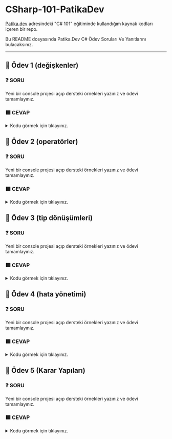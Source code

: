 # CSharp-101-PatikaDev

[Patika.dev](https://app.patika.dev/egitimler) adresindeki "C# 101" eğitiminde kullandığım kaynak kodları içeren bir repo.

Bu README dosyasında Patika.Dev C# Ödev Soruları Ve Yanıtlarını bulacaksınız.

--------------------------------------------------------------------------------------------------------------------------------------------------------------------------------
## :brain: Ödev 1 (değişkenler)

### :question: SORU 
Yeni bir console projesi açıp dersteki örnekleri yazınız ve ödevi tamamlayınız.
### :green_square: CEVAP

<details>
<summary>Kodu görmek için tıklayınız.</summary>
    
```csahrp
    
using System;

namespace Degiskenler
{
    class Program
    {
        static void Main(string[] args)
        {
           
           byte a = 1;
           sbyte b =2;

           short c = 3;
           ushort d = 4;

           Int16 e = 5;
           int f =6;
           Int32 g =7;
           Int64 h =8;

           uint i =9;
           long j =10;
           ulong k =11;

           float l =12;
           double m =13;
           decimal n =14;


          
           string p ="ab";
            
        
           bool r = true;
           bool s =false;

           DateTime dt = DateTime.Now;

           object t = "16";
           object u = "ab";
           object v = 17;
           object y = 18;
           object z = 18.1;


           string abc = string.Empty;
           abc = "deneme";
           string marka = "arçelik";
           string model = "Su ısıtıcısı";

           bool bl = 3>5;

           string vb = "20";
           int ty =20;
           string nr = vb + ty.ToString();
           int er = ty + Convert.ToInt32(vb);
           int yu = ty + int.Parse(vb);

        }
    }
}
```
</details>

## :brain: Ödev 2 (operatörler)
### :question: SORU 
Yeni bir console projesi açıp dersteki örnekleri yazınız ve ödevi tamamlayınız.
### :green_square: CEVAP

<details>
<summary>Kodu görmek için tıklayınız.</summary>
    
```csahrp
using System;

namespace Operatorler
{
    class Program
    {
        static void Main(string[] args)
        {
            
           int a = 2;
           int b = 4;
           a = a+1;
           Console.WriteLine(a);
           a+=1;
           Console.WriteLine(a);
           a/=1;
           Console.WriteLine(a);
           b*=4;
           Console.WriteLine(b);

         //--------------------------------

           bool isSuccess = true;
           bool isCompelted = false;

           if (isSuccess && isCompelted )
           Console.WriteLine("Wonderfull!");

           if (isSuccess || isCompelted )
           Console.WriteLine("Excellent!");

           if (isSuccess && !isCompelted )
           Console.WriteLine("Good!");


         //--------------------------------

           int c =1;
           int d =6;
           bool sonuc = c<d;           
           Console.WriteLine(sonuc);
           sonuc = d<c;
           Console.WriteLine(sonuc);
           sonuc = d==c;
           Console.WriteLine(sonuc);
           sonuc = d>=c;
           Console.WriteLine(sonuc);
           sonuc = d<=c;

        //--------------------------------

           int g =11;
           int h =34;
           int sonuc1 = g + h;
           Console.WriteLine(sonuc1);
           sonuc1 = g + h;
           Console.WriteLine(sonuc1);
           sonuc1 = g * h;
           Console.WriteLine(sonuc1);
           sonuc1 = g / h;
           Console.WriteLine(sonuc1);
           sonuc1 = h++;
           Console.WriteLine(sonuc1);

        //--------------------------------

           int t = 20%3;
           Console.WriteLine(t);

        }
    }
}
```
</details>
    
## :brain: Ödev 3 (tip dönüşümleri)

### :question: SORU 
Yeni bir console projesi açıp dersteki örnekleri yazınız ve ödevi tamamlayınız.
### :green_square: CEVAP

<details>
<summary>Kodu görmek için tıklayınız.</summary>
    
```csahrp
using System;

namespace Tip_Donusumleri
{
    class Program
    {
        static void Main(string[] args)
        {
            byte x = 1;
            sbyte y = 2;
            short z = 3;

            int v = x+y+z;
            Console.WriteLine("v:"+v);

            long a = v;
            Console.WriteLine("a:"+ a);

            float b = a;
            Console.WriteLine("b:"+b);

            string c = "alperen";
            char d = 'f';
            object e = c+d+v;
            Console.WriteLine("e:"+e);

           Console.WriteLine("------------------------");
          

           int r = 3;
           byte t = (byte)r;
           Console.WriteLine("t:"+t);
           
           float j = 5.2f;
           byte l =(byte)j;
           Console.WriteLine("l:"+l);

           Console.WriteLine("------------------------");

           int abc = 9;
           string xyz = "5";
           int yy = abc + Convert.ToInt32(xyz);
            Console.WriteLine(yy);

            int def = 9;
           string ghj = def.ToString();
            Console.WriteLine("ghj:"+ghj);
            ParseMethod();
        }

        public static void ParseMethod()
        {

           string yazi1 = "6";
           string yazi2 = "9";
           int sayi1;
           double sayi2,toplam;

           sayi1 = Int32.Parse(yazi1);
           sayi2 = Double.Parse(yazi2);
           toplam = Convert.ToDouble(sayi1)+sayi2;
           Console.WriteLine(toplam);
        }
    }
}
```
</details>

## :brain: Ödev 4 (hata yönetimi)

### :question: SORU 
Yeni bir console projesi açıp dersteki örnekleri yazınız ve ödevi tamamlayınız.
### :green_square: CEVAP

<details>
<summary>Kodu görmek için tıklayınız.</summary>
    
```csahrp
using System;

namespace HataYonetimi
{
    class Program
    {
        static void Main(string[] args)
        {
            try{
          Console.WriteLine("Bir sayı griniz: ");
          int sayi=Convert.ToInt32(Console.ReadLine());
          Console.WriteLine("Girmiş olduğunuz sayi: " +sayi);

            }
            catch(Exception ex){
            Console.WriteLine("Hata" +ex.Message.ToString());
            }
            //finally{
            //Console.Write("İşlem Tamamlandı");
            //}
            try{
            //int a=int.Parse(null);
            //int a=int.Parse("test");
            int a=int.Parse("-141415161718");

            }
            catch(ArgumentNullException ex) {
            Console.WriteLine("Boş değer Girdiniz.");
            Console.WriteLine(ex);
            }
            catch(FormatException ex){
            Console.WriteLine("Veri Tipi Uygun Değil.");
            Console.WriteLine(ex);
            }
            catch(OverflowException ex){
            Console.WriteLine("Çok küçük veya çok büyük bir değer girdiniz.");
            Console.WriteLine(ex);
            }
            finally{
                Console.WriteLine("İşlem Başarıyla Tamamlandı");
            }
        }
    }
}
```
</details>

## :brain: Ödev 5 (Karar Yapıları)

### :question: SORU 
Yeni bir console projesi açıp dersteki örnekleri yazınız ve ödevi tamamlayınız.
### :green_square: CEVAP

<details>
<summary>Kodu görmek için tıklayınız.</summary>
    
```csahrp
using System;

namespace HataYonetimi
{
    class Program
    {
        static void Main(string[] args)
        {
           int time=DateTime.Now.Hour;
           if(time>=6 && time<11){
               Console.WriteLine("Günaydın");
           }
           else if(time<=18)
           {
               Console.WriteLine("İyi Günler");
           }
           else{
               Console.WriteLine("İyi Geceler");
           string sonuc=time<=18 ? "İyi Günler" : "İyi Geceler";
          
           sonuc=time>=6 &&  time<11 ? "Günaydin" :time<=18 ? "İyi Günler" : "İyi Geceler";
           Console.WriteLine(sonuc);
           }

        }
    }
}
```
</details>
